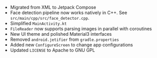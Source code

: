 - Migrated from XML to Jetpack Compose
- Face detection pipeline now works natively in C++. See `src/main/cpp/src/face_detector.cpp`.
- Simplified `MainActivity.kt`
- `FileReader` now supports parsing images in parallel with coroutines
- New UI theme and polished Material3 interfaces
- Removed `android.jetifier` from `gradle.properties`
- Added new `ConfigureScreen` to change app configurations
- Updated `LICENSE` to Apache to GNU GPL